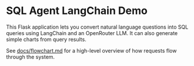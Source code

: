 # SQL Agent LangChain Demo

This Flask application lets you convert natural language questions into SQL queries using LangChain and an OpenRouter LLM. It can also generate simple charts from query results.

See [docs/flowchart.md](docs/flowchart.md) for a high-level overview of how requests flow through the system.
